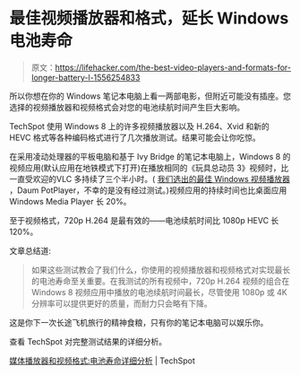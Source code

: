 # 最佳视频播放器和格式，延长 Windows 电池寿命

> 原文：<https://lifehacker.com/the-best-video-players-and-formats-for-longer-battery-l-1556254833>

所以你想在你的 Windows 笔记本电脑上看一两部电影，但附近可能没有插座。您选择的视频播放器和视频格式会对您的电池续航时间产生巨大影响。



TechSpot 使用 Windows 8 上的许多视频播放器以及 H.264、Xvid 和新的 HEVC 格式等各种编码格式进行了几次播放测试。结果可能会让你吃惊。

在采用凌动处理器的平板电脑和基于 Ivy Bridge 的笔记本电脑上，Windows 8 的视频应用(默认应用在地铁模式下打开)在播放相同的《玩具总动员 3》视频时，比一直受欢迎的VLC 多持续了三个半小时。( [我们选出的最佳 Windows 视频播放器](http://lifehacker.com/the-best-video-player-for-windows-5822672) ，Daum PotPlayer，不幸的是没有经过测试。)视频应用的持续时间也比桌面应用 Windows Media Player 长 20%。

至于视频格式，720p H.264 是最有效的——电池续航时间比 1080p HEVC 长 120%。

文章总结道:

> 如果这些测试教会了我们什么，你使用的视频播放器和视频格式对实现最长的电池寿命至关重要。在我测试的所有视频中，720p H.264 视频的组合在 Windows 8 视频应用中播放的电池续航时间最长，尽管使用 1080p 或 4K 分辨率可以提供更好的质量，而耐力只会略有下降。

这是你下一次长途飞机旅行的精神食粮，只有你的笔记本电脑可以娱乐你。

查看 TechSpot 对完整测试结果的详细分析。

[媒体播放器和视频格式:电池寿命详细分析](http://www.techspot.com/article/799-battery-life-analysis-video-playback/) | TechSpot